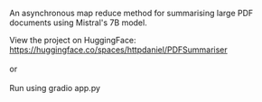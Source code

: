 An asynchronous map reduce method for summarising large PDF documents using Mistral's 7B model.

View the project on HuggingFace: https://huggingface.co/spaces/httpdaniel/PDFSummariser \
\
or\
\
Run using gradio app.py
